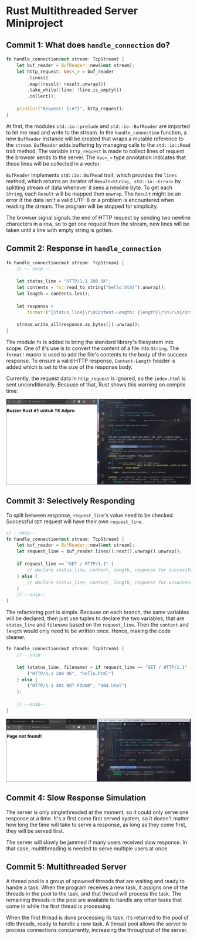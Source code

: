 # Rust Multithreaded Server Miniproject

## Commit 1: What does `handle_connection` do?
```rust
fn handle_connection(mut stream: TcpStream) {
    let buf_reader = BufReader::new(&mut stream);
    let http_request: Vec<_> = buf_reader
        .lines()
        .map(|result| result.unwrap())
        .take_while(|line| !line.is_empty())
        .collect();
    
    println!("Request: {:#?}", http_request);
}
```
At first, the modules `std::io::prelude` and `std::io::BufReader` are imported to let me read and write to the stream. In the `handle_connection` function, a new `BufReader` instance will be created that wraps a mutable reference to the `stream`. `BufReader` adds buffering by managing calls to the `std::io::Read` trait method. The variable `http_request` is made to collect lines of request the browser sends to the server. The `Vec<_>` type annotation indicates that these lines will be collected in a vector. 

`BufReader` implements `std::io::BufRead` trait, which provides the `lines` method, which returns an iterator of `Result<String, std::io::Error>` by splitting stream of data whenever it sees a newline byte. To get each `String`, each `Result` will be mapped then `unwrap`. The `Result` might be an error if the data isn't a valid UTF-8 or a problem is encountered when reading the stream. The program will be stopped for simplicity.

The browser signal signals the end of HTTP request by sending two newline characters in a row, so to get one request from the stream, new lines will be taken until a line with empty string is gotten.

## Commit 2: Response in `handle_connection`
```rust
fn handle_connection(mut stream: TcpStream) {
    // -- snip --

    let status_line = "HTTP/1.1 200 OK";
    let contents = fs::read_to_string("hello.html").unwrap();
    let length = contents.len();

    let response =
        format!("{status_line}\r\nContent-Length: {length}\r\n\r\n{contents}");

    stream.write_all(response.as_bytes()).unwrap();
}
```

The module `fs` is added to bring the standard library's filesystem into scope. One of it's use is to convert the content of a file into `String`. The `format!` macro is used to add the file's contents to the body of the success response. To ensure a valid HTTP response, `Content-Length` header is added which is set to the size of the response body.

Currently, the request data in `http_request` is ignored, so the `index.html` is sent unconditionally. Because of that, Rust shows this warning on compile time:

![Commit 2](docs/commit2.png)

## Commit 3: Selectively Responding
To split between response, `request_line`'s value need to be checked. Successful `GET` request will have their own `request_line`.

```rust
// --snip--
fn handle_connection(mut stream: TcpStream) {
    let buf_reader = BufReader::new(&mut stream);
    let request_line = buf_reader.lines().next().unwrap().unwrap();

    if request_line == "GET / HTTP/1.1" {
        // declare status_line, content, length, response for successful case
    } else {
        // declare status_line, content, length, response for unsuccessful case
    }
    // --snip--
}
```

The refactoring part is simple. Because on each branch, the same variables will be declared, then just use tuples to declare the two variables, that are `status_line` and `filename` based on the `request_line`. Then the `content` and `length` would only need to be written once. Hence, making the code cleaner.

```rust
fn handle_connection(mut stream: TcpStream) {
    // --snip--

    let (status_line, filename) = if request_line == "GET / HTTP/1.1" {
        ("HTTP/1.1 200 OK", "hello.html")
    } else {
        ("HTTP/1.1 404 NOT FOUND", "404.html")
    };

    // --snip--
}
```

![Commit 3](docs/commit3.png)

## Commit 4: Slow Response Simulation
The server is only singlethreaded at the moment, so it could only serve one response at a time. It's a first come first served system, so it doesn't matter how long the time will take to serve a response, as long as they come first, they will be served first.

The server will slowly be jammed if many users received slow response. In that case, multithreading is needed to serve multiple users at once.

## Commit 5: Multithreaded Server
A thread pool is a group of spawned threads that are waiting and ready to handle a task. When the program receives a new task, it assigns one of the threads in the pool to the task, and that thread will process the task. The remaining threads in the pool are available to handle any other tasks that come in while the first thread is processing. 

When the first thread is done processing its task, it’s returned to the pool of idle threads, ready to handle a new task. A thread pool allows the server to process connections concurrently, increasing the throughput of the server.